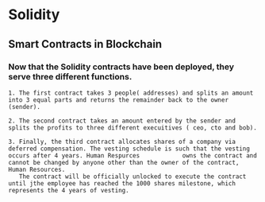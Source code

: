 # Solidity

## Smart Contracts in Blockchain

### Now that the Solidity contracts have been deployed, they serve three different functions.

    1. The first contract takes 3 people( addresses) and splits an amount into 3 equal parts and returns the remainder back to the owner (sender).
    
    2. The second contract takes an amount entered by the sender and splits the profits to three different execuitives ( ceo, cto and bob).
    
    3. Finally, the third contract allocates shares of a company via deferred compensation. The vesting schedule is such that the vesting occurs after 4 years. Human Respurces            owns the contract and cannot be changed by anyone other than the owner of the contract, Human Resources.
       The contract will be officially unlocked to execute the contract until jthe employee has reached the 1000 shares milestone, which represents the 4 years of vesting.
       
